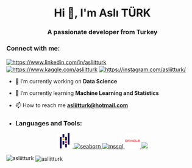 <h1 align="center">Hi 👋, I'm Aslı TÜRK</h1>
<h3 align="center">A passionate developer from Turkey</h3>

<h3 align="left">Connect with me:</h3>
<p align="left">
<a href="https://linkedin.com/in/https://www.linkedin.com/in/asliitturk" target="blank"><img align="center" src="https://raw.githubusercontent.com/rahuldkjain/github-profile-readme-generator/master/src/images/icons/Social/linked-in-alt.svg" alt="https://www.linkedin.com/in/asliitturk" height="30" width="40" /></a>
<a href="https://kaggle.com/https://www.kaggle.com/asliitturk" target="blank"><img align="center" src="https://raw.githubusercontent.com/rahuldkjain/github-profile-readme-generator/master/src/images/icons/Social/kaggle.svg" alt="https://www.kaggle.com/asliitturk" height="30" width="40" /></a>
<a href="https://instagram.com/https://instagram.com/asliitturk/" target="blank"><img align="center" src="https://raw.githubusercontent.com/rahuldkjain/github-profile-readme-generator/master/src/images/icons/Social/instagram.svg" alt="https://instagram.com/asliitturk/" height="30" width="40" /></a>
</p>

- 🔭 I’m currently working on **Data Science**

- 🌱 I’m currently learning **Machine Learning and Statistics**

- 📫 How to reach me **asliitturk@hotmail.com**

- <h3 align="left">Languages and Tools:</h3>
<p align="center">
 </a> <a href="https://pandas.pydata.org/" target="_blank" rel="noreferrer"> <img src="https://raw.githubusercontent.com/devicons/devicon/2ae2a900d2f041da66e950e4d48052658d850630/icons/pandas/pandas-original.svg" alt="pandas" width="40" height="40"/>  </a> <a href="https://seaborn.pydata.org/" target="_blank" rel="noreferrer"> <img src="https://seaborn.pydata.org/_images/logo-mark-lightbg.svg" alt="seaborn" width="40" height="40"/> </a>  <a href="https://skillicons.dev"><a href="https://www.microsoft.com/en-us/sql-server" target="_blank" rel="noreferrer"> <img src="https://www.svgrepo.com/show/303229/microsoft-sql-server-logo.svg" alt="mssql" width="40" height="40"/> </a> <a href="https://www.oracle.com/" target="_blank" rel="noreferrer"> <img src="https://raw.githubusercontent.com/devicons/devicon/master/icons/oracle/oracle-original.svg" alt="oracle" width="40" height="40"/> </a> <a href="https://pandas.pydata.org/" target="_blank" rel="noreferrer"> <img 
    <img src="https://skillicons.dev/icons?i=cs,dotnet,js,css,html,postman,java,matlab,py" /> 
  </a>
</p>

  
<p><img align="left" src="https://github-readme-stats.vercel.app/api/top-langs?username=asliitturk&show_icons=true&locale=en&layout=compact" alt="asliitturk" /></p>

<p>&nbsp;<img align="center" src="https://github-readme-stats.vercel.app/api?username=asliitturk&show_icons=true&locale=en" alt="asliitturk" /></p>

